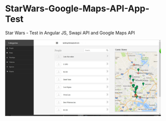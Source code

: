 # StarWars-Google-Maps-API-App-Test

Star Wars - Test in Angular JS, Swapi API and Google Maps API    

![screenshot.jpg](https://raw.githubusercontent.com/ipelengbela/StarWar-Google-Maps-API-App-Test/master/img/screenshot.png)
